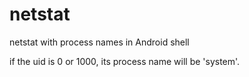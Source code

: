 netstat
=======

netstat with process names in Android shell

if the uid is 0 or 1000, its process name will be 'system'.
